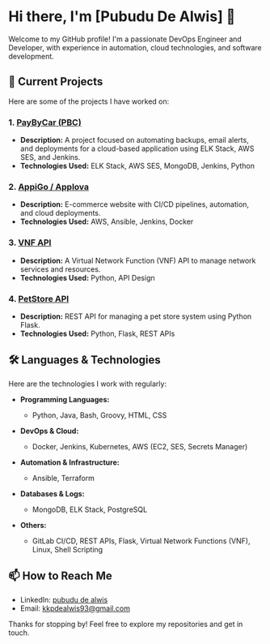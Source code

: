 

# Hi there, I'm [Pubudu De Alwis] 👋

Welcome to my GitHub profile! I'm a passionate DevOps Engineer and Developer, with experience in automation, cloud technologies, and software development.

## 🚀 Current Projects
Here are some of the projects I have worked on:

### 1. [PayByCar (PBC)](https://github.com/your-repository-link)
   - **Description:** A project focused on automating backups, email alerts, and deployments for a cloud-based application using ELK Stack, AWS SES, and Jenkins.
   - **Technologies Used:** ELK Stack, AWS SES, MongoDB, Jenkins, Python

### 2. [AppiGo / Applova](https://github.com/your-repository-link)
   - **Description:** E-commerce website with CI/CD pipelines, automation, and cloud deployments.
   - **Technologies Used:** AWS, Ansible, Jenkins, Docker

### 3. [VNF API](https://github.com/your-repository-link)
   - **Description:** A Virtual Network Function (VNF) API to manage network services and resources.
   - **Technologies Used:** Python, API Design

### 4. [PetStore API](https://github.com/your-repository-link)
   - **Description:** REST API for managing a pet store system using Python Flask.
   - **Technologies Used:** Python, Flask, REST APIs

## 🛠️ Languages & Technologies
Here are the technologies I work with regularly:

- **Programming Languages:**  
   - Python, Java, Bash, Groovy, HTML, CSS

- **DevOps & Cloud:**  
   - Docker, Jenkins, Kubernetes, AWS (EC2, SES, Secrets Manager)

- **Automation & Infrastructure:**  
   - Ansible, Terraform

- **Databases & Logs:**  
   - MongoDB, ELK Stack, PostgreSQL

- **Others:**  
   - GitLab CI/CD, REST APIs, Flask, Virtual Network Functions (VNF), Linux, Shell Scripting

## 📫 How to Reach Me
- LinkedIn: [pubudu de alwis](https://www.linkedin.com/in/pubudu-de-alwis-40ba44122/)
- Email: [kkpdealwis93@gmail.com](mailto:kkpdealwis93@gmail.com)

Thanks for stopping by! Feel free to explore my repositories and get in touch.
